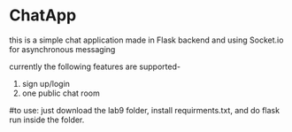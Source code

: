 # ChatApp
this is a simple chat application made in Flask backend and using Socket.io for asynchronous messaging

currently the following features are supported-
1) sign up/login
2) one public chat room

#to use:
just download the lab9 folder, install requirments.txt, and do flask run inside the folder.
